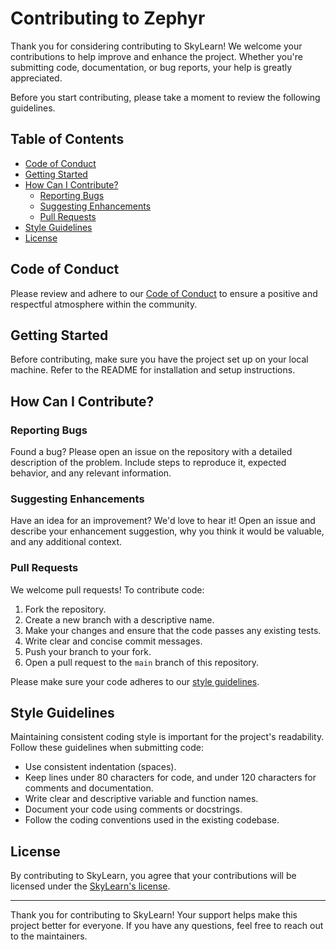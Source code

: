 # Contributing to Zephyr
Thank you for considering contributing to SkyLearn! We welcome your contributions to help improve and enhance the project.
Whether you're submitting code, documentation, or bug reports, your help is greatly appreciated.

Before you start contributing, please take a moment to review the following guidelines.

## Table of Contents

- [Code of Conduct](#code-of-conduct)
- [Getting Started](#getting-started)
- [How Can I Contribute?](#how-can-i-contribute)
  - [Reporting Bugs](#reporting-bugs)
  - [Suggesting Enhancements](#suggesting-enhancements)
  - [Pull Requests](#pull-requests)
- [Style Guidelines](#style-guidelines)
- [License](#license)

## Code of Conduct

Please review and adhere to our [Code of Conduct](CODE_OF_CONDUCT.md) to ensure a positive and respectful atmosphere within the community.

## Getting Started

Before contributing, make sure you have the project set up on your local machine. Refer to the README for installation and setup instructions.

## How Can I Contribute?

### Reporting Bugs

Found a bug? Please open an issue on the repository with a detailed description of the problem. Include steps to reproduce it, expected behavior, and any relevant information.

### Suggesting Enhancements

Have an idea for an improvement? We'd love to hear it! Open an issue and describe your enhancement suggestion, why you think it would be valuable, and any additional context.

### Pull Requests

We welcome pull requests! To contribute code:

1. Fork the repository.
2. Create a new branch with a descriptive name.
3. Make your changes and ensure that the code passes any existing tests.
4. Write clear and concise commit messages.
5. Push your branch to your fork.
6. Open a pull request to the `main` branch of this repository.

Please make sure your code adheres to our [style guidelines](#style-guidelines).

## Style Guidelines

Maintaining consistent coding style is important for the project's readability. Follow these guidelines when submitting code:

- Use consistent indentation (spaces).
- Keep lines under 80 characters for code, and under 120 characters for comments and documentation.
- Write clear and descriptive variable and function names.
- Document your code using comments or docstrings.
- Follow the coding conventions used in the existing codebase.

## License

By contributing to SkyLearn, you agree that your contributions will be licensed under the [SkyLearn's license](https://github.com/SkyCascade/SkyLearn/blob/main/LICENSE).

---

Thank you for contributing to SkyLearn!
Your support helps make this project better for everyone. If you have any questions, feel free to reach out to the maintainers.
